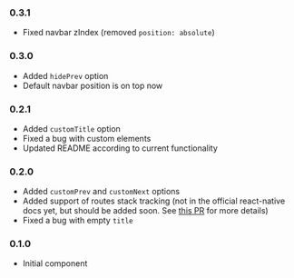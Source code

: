 ### 0.3.1
- Fixed navbar zIndex (removed `position: absolute`)

### 0.3.0
- Added `hidePrev` option
- Default navbar position is on top now

### 0.2.1
- Added `customTitle` option
- Fixed a bug with custom elements
- Updated README according to current functionality

### 0.2.0
- Added `customPrev` and `customNext` options
- Added support of routes stack tracking (not in the official react-native docs yet, but should be added soon. See [this PR](https://github.com/facebook/react-native/pull/553) for more details)
- Fixed a bug with empty `title`

### 0.1.0
- Initial component